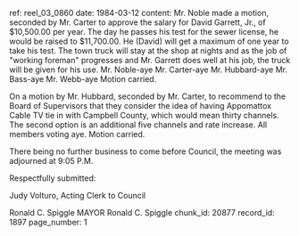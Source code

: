 ref: reel_03_0860
date: 1984-03-12
content: Mr. Noble made a motion, seconded by Mr. Carter to approve the salary for David Garrett, Jr., of $10,500.00 per year. The day he passes his test for the sewer license, he would be raised to $11,700.00. He (David) will get a maximum of one year to take his test. The town truck will stay at the shop at nights and as the job of "working foreman" progresses and Mr. Garrett does well at his job, the truck will be given for his use.
Mr. Noble-aye Mr. Carter-aye Mr. Hubbard-aye Mr. Bass-aye Mr. Webb-aye
Motion carried.

On a motion by Mr. Hubbard, seconded by Mr. Carter, to recommend to the Board of Supervisors that they consider the idea of having Appomattox Cable TV tie in with Campbell County, which would mean thirty channels. The second option is an additional five channels and rate increase.
All members voting aye. Motion carried.

There being no further business to come before Council, the meeting was adjourned at 9:05 P.M.

Respectfully submitted:

Judy Volturo, Acting Clerk to Council

Ronald C. Spiggle
MAYOR
Ronald C. Spiggle
chunk_id: 20877
record_id: 1897
page_number: 1

